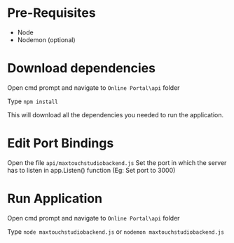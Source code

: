 # Pre-Requisites

* Node
* Nodemon (optional)

# Download dependencies 

Open cmd prompt and navigate to `Online Portal\api` folder

Type `npm install`

This will download all the dependencies you needed to run the application.

# Edit Port Bindings

Open the file `api/maxtouchstudiobackend.js`
Set the port in which the server has to listen in app.Listen() function (Eg: Set port to 3000)

# Run Application

Open cmd prompt and navigate to `Online Portal\api` folder

Type `node maxtouchstudiobackend.js` or `nodemon maxtouchstudiobackend.js`
